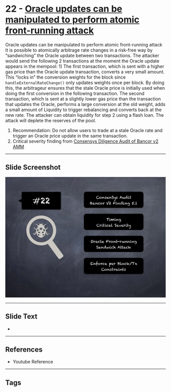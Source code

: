 
# 22 - [Oracle updates can be manipulated to perform atomic front-running attack](./Oracle%20updates%20can%20be%20manipulated%20to%20perform%20atomic%20front-running%20attack.md)

Oracle updates can be manipulated to perform atomic front-running attack It is possible to atomically arbitrage rate changes in a risk-free way by “sandwiching” the Oracle update between two transactions. The attacker would send the following 2 transactions at the moment the Oracle update appears in the mempool: 1) The first transaction, which is sent with a higher gas price than the Oracle update transaction, converts a very small amount. This “locks in” the conversion weights for the block since `handleExternalRateChange()` only updates weights once per block. By doing this, the arbitrageur ensures that the stale Oracle price is initially used when doing the first conversion in the following transaction. The second transaction, which is sent at a slightly lower gas price than the transaction that updates the Oracle, performs a large conversion at the old weight, adds a small amount of Liquidity to trigger rebalancing and converts back at the new rate. The attacker can obtain liquidity for step 2 using a flash loan. The attack will deplete the reserves of the pool.


1. Recommendation: Do not allow users to trade at a stale Oracle rate and trigger an Oracle price update in the same transaction.
2. Critical severity finding from [Consensys Diligence Audit of Bancor v2 AMM](https://consensys.net/diligence/audits/2020/06/bancor-v2-amm-security-audit/#oracle-updates-can-be-manipulated-to-perform-atomic-front-running-attack)


___
## Slide Screenshot
![022.png](../../images/7.%20Audit%20Findings%20101/022.png)
___
## Slide Text
- 
___
## References
- Youtube Reference
___
## Tags
